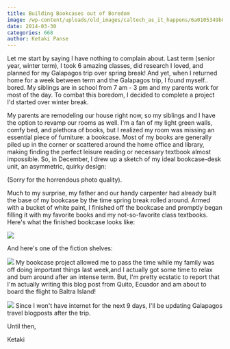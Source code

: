 ```yaml
---
title: Building Bookcases out of Boredom
image: /wp-content/uploads/old_images/caltech_as_it_happens/6a0105349b8251970b01a73d9a26a6970d.jpg
date: 2014-03-30
categories: 668
author: Ketaki Panse
---
```



Let me start by saying I have nothing to complain about. Last term (senior year, winter term), I took 6 amazing classes, did research I loved, and planned for my Galapagos trip over spring break! And yet, when I returned home for a week between term and the Galapagos trip, I found myself.. bored. My siblings are in school from 7 am - 3 pm and my parents work for most of the day. To combat this boredom, I decided to complete a project I'd started over winter break.

My parents are remodeling our house right now, so my siblings and I have the option to revamp our rooms as well. I'm a fan of my light green walls, comfy bed, and plethora of books, but I realized my room was missing an essential piece of furniture: a bookcase. Most of my books are generally piled up in the corner or scattered around the home office and library, making finding the perfect leisure reading or necessary textbook almost impossible. So, in December, I drew up a sketch of my ideal bookcase-desk unit, an asymmetric, quirky design:

(Sorry for the horrendous photo quality).

Much to my surprise, my father and our handy carpenter had already built the base of my bookcase by the time spring break rolled around. Armed with a bucket of white paint, I finished off the bookcase and promptly began filling it with my favorite books and my not-so-favorite class textbooks. Here's what the finished bookcase looks like:

![](/old_images/caltech_as_it_happens/6a0105349b8251970b01a3fcdf4dc8970b.jpg)

And here's one of the fiction shelves:

![](/old_images/caltech_as_it_happens/6a0105349b8251970b01a73d9a26f4970d.jpg)
My bookcase project allowed me to pass the time while my family was off doing important things last week,and I actually got some time to relax and bum around after an intense term. But, I'm pretty ecstatic to report that I'm actually writing this blog post from Quito, Ecuador and am about to board the flight to Baltra Island!

![](/old_images/caltech_as_it_happens/6a0105349b8251970b01a73d9a27db970d.jpg)
Since I won't have internet for the next 9 days, I'll be updating Galapagos travel blogposts after the trip.

Until then,

Ketaki

